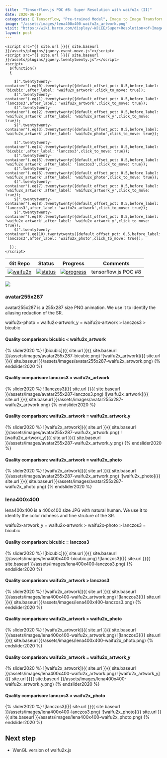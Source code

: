 ```yaml
---
title:  "Tensorflow.js POC #8: Super Resolution with waifu2x (II)"
date: 2020-06-19
categories: [ Tensorflow, "Pre-trained Model", Image to Image Transformer ]
image: "/assets/images/lena400x400-waifu2x_artwork.png"
visit: "https://wiki.barco.com/display/~WJLEE/Super+Resolution+of+Images"
layout: post
---
```


<body>
    <script src="https://code.jquery.com/jquery-3.3.1.min.js" integrity="sha256-FgpCb/KJQlLNfOu91ta32o/NMZxltwRo8QtmkMRdAu8=" crossorigin="anonymous"></script>

    <script src="{{ site.url }}{{ site.baseurl }}/assets/plugins/jquery.event.move.js"></script>
    <script src="{{ site.url }}{{ site.baseurl }}/assets/plugins/jquery.twentytwenty.js"></script>
    <script>
      $(function()
      {

        $(".twentytwenty-container").eq(0).twentytwenty({default_offset_pct: 0.5,before_label: 'bicubic',after_label: 'waifu2x_artwork',click_to_move: true});
        $(".twentytwenty-container").eq(1).twentytwenty({default_offset_pct: 0.5,before_label: 'lanczos3',after_label: 'waifu2x_artwork',click_to_move: true});
        $(".twentytwenty-container").eq(2).twentytwenty({default_offset_pct: 0.5,before_label: 'waifu2x_artwork',after_label: 'waifu2x_artwork_y',click_to_move: true});
        $(".twentytwenty-container").eq(3).twentytwenty({default_offset_pct: 0.5,before_label: 'waifu2x_artwork',after_label: 'waifu2x_photo',click_to_move: true});

        $(".twentytwenty-container").eq(4).twentytwenty({default_offset_pct: 0.5,before_label: 'bicubic',after_label: 'lanczos3',click_to_move: true});
        $(".twentytwenty-container").eq(5).twentytwenty({default_offset_pct: 0.5,before_label: 'waifu2x_artwork',after_label: 'lanczos3',click_to_move: true});
        $(".twentytwenty-container").eq(6).twentytwenty({default_offset_pct: 0.5,before_label: 'waifu2x_artwork',after_label: 'waifu2x_photo',click_to_move: true});
        $(".twentytwenty-container").eq(7).twentytwenty({default_offset_pct: 0.5,before_label: 'waifu2x_artwork',after_label: 'waifu2x_artwork_y',click_to_move: true});
        $(".twentytwenty-container").eq(8).twentytwenty({default_offset_pct: 0.5,before_label: 'lanczos3',after_label: 'waifu2x_artwork',click_to_move: true});
        $(".twentytwenty-container").eq(9).twentytwenty({default_offset_pct: 0.5,before_label: 'waifu2x_artwork',after_label: 'waifu2x_artwork_y',click_to_move: true});
        $(".twentytwenty-container").eq(10).twentytwenty({default_offset_pct: 0.5,before_label: 'lanczos3',after_label: 'waifu2x_photo',click_to_move: true});

      });
    </script>
</body>



| Git Repo                                                                                                                                         | Status                                                                                                                                                                | Progress                                                                                                                    | Comments                                                     |
|--------------------------------------------------------------------------------------------------------------------------------------------------|-----------------------------------------------------------------------------------------------------------------------------------------------------------------------|----------------------------------------------------------------------------------------------------------------------------------------|--------------------------------------------------------------|
| [![waifu2x](https://img.shields.io/badge/waifu2x_tfjs-gray?logo=tensorflow)](https://git.barco.com/users/wjlee/repos/waifu2x-tfjs/browse) | [![status](https://tailab.barco.com:9443/deeplearningcomputing/waifu2x-tfjs/badges/master/pipeline.svg)](https://tailab.barco.com:9443/deeplearningcomputing/waifu2x-tfjs/pipelines) | [![progress](https://img.shields.io/badge/waifu2x_tfjs-POC-red)](http://dlc.barco.com:3002/)|tensorflow.js POC #8|


[![](https://rebrand.ly/dlc_png_url)](https://rebrand.ly/dlc_uml_url)


### avatar255x287

avatar255x287 is a 255x287 size PNG animation. We use it to identify the aliasing reduction of the SR.

waifu2x-photo = waifu2x-artwork_y = waifu2x-artwork > lanczos3 > bicubic

#### Quality comparison: bicubic < waifu2x_artwork
{% slider2020 %}
  ![bicubic]({{ site.url }}{{ site.baseurl }}/assets/images/avatar255x287-bicubic.png)
  ![waifu2x_artwork]({{ site.url }}{{ site.baseurl }}/assets/images/avatar255x287-waifu2x_artwork.png)
{% endslider2020 %}

#### Quality comparison: lanczos3 < waifu2x_artwork
{% slider2020 %}
  ![lanczos3]({{ site.url }}{{ site.baseurl }}/assets/images/avatar255x287-lanczos3.png)
  ![waifu2x_artwork]({{ site.url }}{{ site.baseurl }}/assets/images/avatar255x287-waifu2x_artwork.png)
{% endslider2020 %}

#### Quality comparison: waifu2x_artwork = waifu2x_artwork_y

{% slider2020 %}
  ![waifu2x_artwork]({{ site.url }}{{ site.baseurl }}/assets/images/avatar255x287-waifu2x_artwork.png)
  ![waifu2x_artwork_y]({{ site.url }}{{ site.baseurl }}/assets/images/avatar255x287-waifu2x_artwork_y.png)
{% endslider2020 %}

#### Quality comparison: waifu2x_artwork = waifu2x_photo

{% slider2020 %}
  ![waifu2x_artwork]({{ site.url }}{{ site.baseurl }}/assets/images/avatar255x287-waifu2x_artwork.png)
  ![waifu2x_photo]({{ site.url }}{{ site.baseurl }}/assets/images/avatar255x287-waifu2x_photo.png)
{% endslider2020 %}

### lena400x400

lena400x400 is a 400x400 size JPG with natural human. We use it to identify the color richness and fine struture of the SR.

 waifu2x-artwork_y = waifu2x-artwork > waifu2x-photo > lanczos3 = bicubic

#### Quality comparison: bicubic = lanczos3

{% slider2020 %}
  ![bicubic]({{ site.url }}{{ site.baseurl }}/assets/images/lena400x400-bicubic.png)
  ![lanczos3]({{ site.url }}{{ site.baseurl }}/assets/images/lena400x400-lanczos3.png)
{% endslider2020 %}

#### Quality comparison: waifu2x_artwork > lanczos3

{% slider2020 %}
  ![waifu2x_artwork]({{ site.url }}{{ site.baseurl }}/assets/images/lena400x400-waifu2x_artwork.png)
  ![lanczos3]({{ site.url }}{{ site.baseurl }}/assets/images/lena400x400-lanczos3.png)
{% endslider2020 %}

#### Quality comparison: waifu2x_artwork > waifu2x_photo

{% slider2020 %}
  ![waifu2x_artwork]({{ site.url }}{{ site.baseurl }}/assets/images/lena400x400-waifu2x_artwork.png)
  ![lanczos3]({{ site.url }}{{ site.baseurl }}/assets/images/lena400x400-waifu2x_photo.png)
{% endslider2020 %}

#### Quality comparison: waifu2x_artwork = waifu2x_artwork_y

{% slider2020 %}
  ![waifu2x_artwork]({{ site.url }}{{ site.baseurl }}/assets/images/lena400x400-waifu2x_artwork.png)
  ![waifu2x_artwork_y]({{ site.url }}{{ site.baseurl }}/assets/images/lena400x400-waifu2x_artwork_y.png)
{% endslider2020 %}

#### Quality comparison: lanczos3 < waifu2x_photo

{% slider2020 %}
  ![lanczos3]({{ site.url }}{{ site.baseurl }}/assets/images/lena400x400-lanczos3.png)
  ![waifu2x_photo]({{ site.url }}{{ site.baseurl }}/assets/images/lena400x400-waifu2x_photo.png)
{% endslider2020 %}

## Next step
* WenGL version of waifu2x.js



